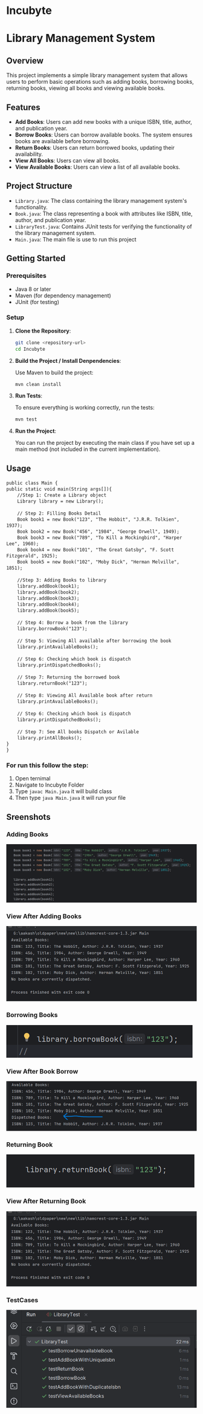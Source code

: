 # Incubyte
# Library Management System

## Overview

This project implements a simple library management system that allows users to perform basic operations such as adding books, borrowing books, returning books, viewing all books and viewing available books.

## Features

- **Add Books**: Users can add new books with a unique ISBN, title, author, and publication year.
- **Borrow Books**: Users can borrow available books. The system ensures books are available before borrowing.
- **Return Books**: Users can return borrowed books, updating their availability.
- **View All Books**: Users can view all books.
- **View Available Books**: Users can view a list of all available books.

## Project Structure

- `Library.java`: The class containing the library management system's functionality.
- `Book.java`: The class representing a book with attributes like ISBN, title, author, and publication year.
- `LibraryTest.java`: Contains JUnit tests for verifying the functionality of the library management system.
- `Main.java`: The main file is use to run this project

## Getting Started

### Prerequisites

- Java 8 or later
- Maven (for dependency management)
- JUnit (for testing)

### Setup

1. **Clone the Repository**:

    ```sh
    git clone <repository-url>
    cd Incubyte
    ```

2. **Build the Project / Install Denpendencies**:

    Use Maven to build the project:

    ```sh
    mvn clean install
    ```

3. **Run Tests**:

    To ensure everything is working correctly, run the tests:

    ```sh
    mvn test
    ```

4. **Run the Project**:

    You can run the project by executing the main class if you have set up a main method (not included in the current implementation).

## Usage

```
public class Main {
public static void main(String args[]){
    //Step 1: Create a Library object
    Library library = new Library();

    // Step 2: Filling Books Detail 
    Book book1 = new Book("123", "The Hobbit", "J.R.R. Tolkien", 1937);
    Book book2 = new Book("456", "1984", "George Orwell", 1949);
    Book book3 = new Book("789", "To Kill a Mockingbird", "Harper Lee", 1960);
    Book book4 = new Book("101", "The Great Gatsby", "F. Scott Fitzgerald", 1925);
    Book book5 = new Book("102", "Moby Dick", "Herman Melville", 1851);
    
    //Step 3: Adding Books to library
    library.addBook(book1);
    library.addBook(book2);
    library.addBook(book3);
    library.addBook(book4);
    library.addBook(book5);

    // Step 4: Borrow a book from the library
    library.borrowBook("123");

    // Step 5: Viewing All available after borrowing the book
    library.printAvailableBooks();

    // Step 6: Checking which book is dispatch
    library.printDispatchedBooks();

    // Step 7: Returning the borrowed book
    library.returnBook("123");

    // Step 8: Viewing All Available book after return
    library.printAvailableBooks();

    // Step 6: Checking which book is dispatch
    library.printDispatchedBooks();

    // Step 7: See All books Dispatch or Avilable
    library.printAllBooks();
}
}

```
### For run this follow the step:
1. Open ternimal 
2. Navigate to Incubyte Folder
3. Type `javac Main.java` it will build class
4. Then type `java Main.java` it will run your file


## Sreenshots
### Adding Books
![Adding Books](./scr/screenshot/addBooks.png)

### View After Adding Books
![View After Adding Books](./scr/screenshot/viewAddedBook%20-%20Copy.png)

### Borrowing Books
![Borrowing Books](./scr/screenshot/borrowingBook.png)

### View After Book Borrow
![View After Borrowing Books](./scr/screenshot/viewAfterBorrowingBook.png)

### Returning Book
![Returning Books](./scr/screenshot/returningBook.png)

### View After Returning Book
![View After Book Return](./scr/screenshot/viewReturningBook.png)

### TestCases
![TestCases](./scr/screenshot/test.png)

